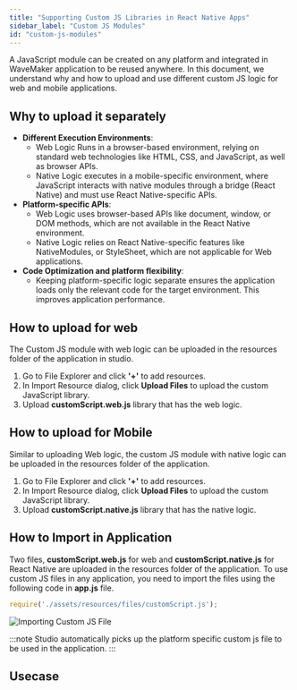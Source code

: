 ```yaml
---
title: "Supporting Custom JS Libraries in React Native Apps"
sidebar_label: "Custom JS Modules"
id: "custom-js-modules"
---
```


A JavaScript module can be created on any platform and integrated in WaveMaker application to be reused anywhere. In this document, we understand why and how to upload and use different custom JS logic for web and mobile applications.

## Why to upload it separately

- **Different Execution Environments**: 
  - Web Logic Runs in a browser-based environment, relying on standard web technologies like HTML, CSS, and JavaScript, as well as browser APIs.
  - Native Logic executes in a mobile-specific environment, where JavaScript interacts with native modules through a bridge (React Native) and must use React Native-specific APIs.
- **Platform-specific APIs**:
  - Web Logic uses browser-based APIs like document, window, or DOM methods, which are not available in the React Native environment.
  - Native Logic relies on React Native-specific features like NativeModules, or StyleSheet, which are not applicable for Web applications.
- **Code Optimization and platform flexibility**: 
  - Keeping platform-specific logic separate ensures the application loads only the relevant code for the target environment. This improves application performance.

## How to upload for web

The Custom JS module with web logic can be uploaded in the resources folder of the application in studio.

1. Go to File Explorer and click **'+'** to add resources.
2. In Import Resource dialog, click **Upload Files** to upload the custom JavaScript library.
3. Upload **customScript.web.js** library that has the web logic.

## How to upload for Mobile

Similar to uploading Web logic, the custom JS module with native logic can be uploaded in the resources folder of the application.

1. Go to File Explorer and click **'+'** to add resources.
2. In Import Resource dialog, click **Upload Files** to upload the custom JavaScript library.
3. Upload **customScript.native.js** library that has the native logic.

## How to Import in Application

Two files, **customScript.web.js** for web and **customScript.native.js** for React Native are uploaded in the resources folder of the application. To use custom JS files in any application, you need to import the files using the following code in **app.js** file.

```JavaScript
require('./assets/resources/files/customScript.js');
```

![Importing Custom JS File](/learn/assets/importing-custom-js-file.png)

:::note
Studio automatically picks up the platform specific custom js file to be used in the application.
:::

## Usecase































